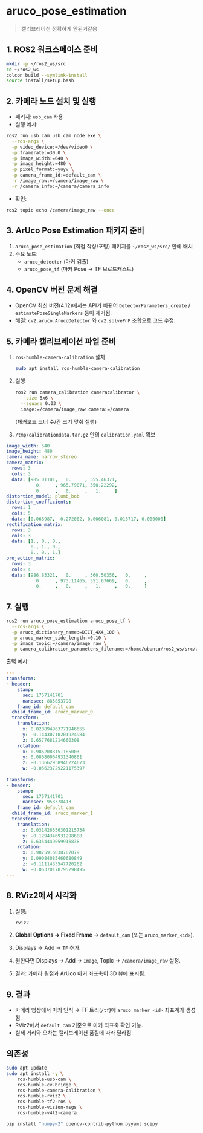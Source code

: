 # aruco_pose_estimation

> 캘리브레이션 정확하게 안된거같음
>

## 1. ROS2 워크스페이스 준비

```bash
mkdir -p ~/ros2_ws/src
cd ~/ros2_ws
colcon build --symlink-install
source install/setup.bash
```


## 2. 카메라 노드 설치 및 실행

- 패키지: `usb_cam` 사용
- 실행 예시:

```bash
ros2 run usb_cam usb_cam_node_exe \
  --ros-args \
  -p video_device:=/dev/video0 \
  -p framerate:=30.0 \
  -p image_width:=640 \
  -p image_height:=480 \
  -p pixel_format:=yuyv \
  -p camera_frame_id:=default_cam \
  -r /image_raw:=/camera/image_raw \
  -r /camera_info:=/camera/camera_info
```

- 확인:

```bash
ros2 topic echo /camera/image_raw --once
```


## 3. ArUco Pose Estimation 패키지 준비

1. `aruco_pose_estimation` (직접 작성/포팅) 패키지를 `~/ros2_ws/src/` 안에 배치
2. 주요 노드:
    - `aruco_detector` (마커 검출)
    - `aruco_pose_tf` (마커 Pose → TF 브로드캐스트)

## 4. OpenCV 버전 문제 해결

- OpenCV 최신 버전(4.12)에서는 API가 바뀌어 `DetectorParameters_create` / `estimatePoseSingleMarkers` 등이 제거됨.
- 해결: `cv2.aruco.ArucoDetector` 와 `cv2.solvePnP` 조합으로 코드 수정.


## 5. 카메라 캘리브레이션 파일 준비

1. `ros-humble-camera-calibration` 설치

    ```bash
    sudo apt install ros-humble-camera-calibration
    ```

2. 실행

    ```bash
    ros2 run camera_calibration cameracalibrator \
      --size 8x6 \
      --square 0.03 \
      image:=/camera/image_raw camera:=/camera
    ```

    (체커보드 코너 수/칸 크기 맞춰 실행)

3. `/tmp/calibrationdata.tar.gz` 안의 `calibration.yaml` 확보

```yaml
image_width: 640
image_height: 480
camera_name: narrow_stereo
camera_matrix:
  rows: 3
  cols: 3
  data: [985.01101,   0.     , 355.46371,
           0.     , 965.79071, 350.22292,
           0.     ,   0.     ,   1.     ]
distortion_model: plumb_bob
distortion_coefficients:
  rows: 1
  cols: 5
  data: [0.068987, -0.272002, 0.006081, 0.015717, 0.000000]
rectification_matrix:
  rows: 3
  cols: 3
  data: [1., 0., 0.,
         0., 1., 0.,
         0., 0., 1.]
projection_matrix:
  rows: 3
  cols: 4
  data: [986.83321,   0.     , 360.50356,   0.     ,
           0.     , 973.11465, 351.67669,   0.     ,
           0.     ,   0.     ,   1.     ,   0.     ]

```

## 7. 실행

```bash
ros2 run aruco_pose_estimation aruco_pose_tf \
  --ros-args \
  -p aruco_dictionary_name:=DICT_4X4_100 \
  -p aruco_marker_side_length:=0.10 \
  -p image_topic:=/camera/image_raw \
  -p camera_calibration_parameters_filename:=/home/ubuntu/ros2_ws/src/aruco_pose_estimation/calibration.yaml
```

출력 예시:

```yaml
---
transforms:
- header:
    stamp:
      sec: 1757141701
      nanosec: 885853798
    frame_id: default_cam
  child_frame_id: aruco_marker_0
  transform:
    translation:
      x: 0.028894963771946655
      y: -0.14430710201924984
      z: 0.6577681214660308
    rotation:
      x: 0.9852083151185003
      y: 0.08680064931340861
      z: -0.13662938946224673
      w: -0.05623729221175397
---
transforms:
- header:
    stamp:
      sec: 1757141701
      nanosec: 953378413
    frame_id: default_cam
  child_frame_id: aruco_marker_1
  transform:
    translation:
      x: 0.031426556301215734
      y: -0.1294346931298688
      z: 0.6354449059916838
    rotation:
      x: 0.9875916038707079
      y: 0.09084085460680849
      z: -0.1111433547720262
      w: -0.06370178795298495
---
```


## 8. RViz2에서 시각화

1. 실행:

    ```bash
    rviz2
    ```

2. **Global Options → Fixed Frame** → `default_cam` (또는 `aruco_marker_<id>`).
3. Displays → Add → `TF` 추가.
4. 원한다면 Displays → Add → `Image`, Topic → `/camera/image_raw` 설정.
5. 결과: 카메라 원점과 ArUco 마커 좌표축이 3D 뷰에 표시됨.

## 9. 결과

- 카메라 영상에서 마커 인식 → TF 트리(`/tf`)에 `aruco_marker_<id>` 좌표계가 생성됨.
- RViz2에서 `default_cam` 기준으로 마커 좌표축 확인 가능.
- 실제 거리와 오차는 캘리브레이션 품질에 따라 달라짐.

## 의존성
```bash
sudo apt update
sudo apt install -y \
    ros-humble-usb-cam \
    ros-humble-cv-bridge \
    ros-humble-camera-calibration \
    ros-humble-rviz2 \
    ros-humble-tf2-ros \
    ros-humble-vision-msgs \
    ros-humble-v4l2-camera

pip install "numpy<2" opencv-contrib-python pyyaml scipy
```